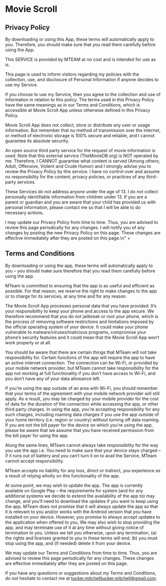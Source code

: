 # Movie Scroll 

## Privacy Policy

By downloading or using this App, these terms will automatically apply to you. Therefore, you should make sure that you read them carefully before using the App.
            
This SERVICE is provided by MTEAM at no cost and is intended for use as is.

This page is used to inform visitors regarding my policies with the collection, use, and disclosure of Personal Information if anyone decides to use my Service.

If you choose to use my Service, then you agree to the collection and use of information in relation to this policy. The terms used in this Privacy Policy have the same meanings as in our Terms and Conditions, which is accessible at Movie Scroll App unless otherwise defined in this Privacy Policy.
            
Movie Scroll App does not collect, store or distribute any user or usage information. But remember that no method of transmission over the internet, or method of electronic storage is 100% secure and reliable, and I cannot guarantee its absolute security.
            

An open source third party service for the request of movie information is used. Note that this external service (TheMovieDB.org) is NOT operated by me. Therefore, I CANNOT guarantee what content is served (Among others; Adult, Offensive, Violent and Crude Humor) and I strongly advise you to review the Privacy Policy by this service. I have no control over and assume no responsibility for the content, privacy policies, or practices of any third-party services.
            
These Services do not address anyone under the age of 13. I do not collect personally identifiable information from children under 13. If you are a parent or guardian and you are aware that your child has provided us with personal information, please contact me so that I will be able to do necessary actions.
            
I may update our Privacy Policy from time to time. Thus, you are advised to review this page periodically for any changes. I will notify you of any changes by posting the new Privacy Policy on this page. These changes are effective immediately after they are posted on this page.\n" +
            
## Terms and Conditions

By downloading or using the app, these terms will automatically apply to you – you should make sure therefore that you read them carefully before using the app.
            
MTeam is committed to ensuring that the app is as useful and efficient as possible. For that reason, we reserve the right to make changes to the app or to charge for its services, at any time and for any reason.
        
The Movie Scroll App processes personal data that you have provided. It’s your responsibility to keep your phone and access to the app secure. We therefore recommend that you do not jailbreak or root your phone, which is the process of removing software restrictions and limitations imposed by the official operating system of your device. It could make your phone vulnerable to malware/viruses/malicious programs, compromise your phone’s security features and it could mean that the Movie Scroll App won’t work properly or at all.
            
You should be aware that there are certain things that MTeam will not take responsibility for. Certain functions of the app will require the app to have an active internet connection. The connection can be Wi-Fi, or provided by your mobile network provider, but MTeam cannot take responsibility for the app not working at full functionality if you don’t have access to Wi-Fi, and you don’t have any of your data allowance left.
            
If you’re using the app outside of an area with Wi-Fi, you should remember that your terms of the agreement with your mobile network provider will still apply. As a result, you may be charged by your mobile provider for the cost of data for the duration of the connection while accessing the app, or other third party charges. In using the app, you’re accepting responsibility for any such charges, including roaming data charges if you use the app outside of your home territory (i.e. region or country) without turning off data roaming. If you are not the bill payer for the device on which you’re using the app, please be aware that we assume that you have received permission from the bill payer for using the app.
            
Along the same lines, MTeam cannot always take responsibility for the way you use the app i.e. You need to make sure that your device stays charged – if it runs out of battery and you can’t turn it on to avail the Service, MTeam cannot accept responsibility.
            
MTeam accepts no liability for any loss, direct or indirect, you experience as a result of relying wholly on this functionality of the app.
            
At some point, we may wish to update the app. The app is currently available on Google Play – the requirements for system (and for any additional systems we decide to extend the availability of the app to) may change, and you’ll need to download the updates if you want to keep using the app. MTeam does not promise that it will always update the app so that it is relevant to you and/or works with the Android version that you have installed on your device. However, you promise to always accept updates to the application when offered to you, We may also wish to stop providing the app, and may terminate use of it at any time without giving notice of termination to you. Unless we tell you otherwise, upon any termination, (a) the rights and licenses granted to you in these terms will end; (b) you must stop using the app, and (if needed) delete it from your device.
            
We may update our Terms and Conditions from time to time. Thus, you are advised to review this page periodically for any changes. These changes are effective immediately after they are posted on this page.
            
If you have any questions or suggestions about my Terms and Conditions, do not hesitate to contact me at tucker.mitchelltucker.mitchell@gmail.com.

